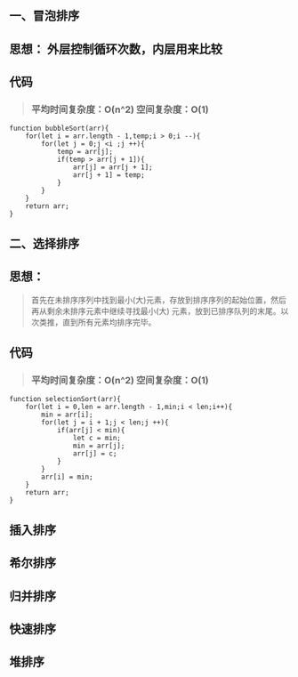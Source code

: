 ## 一、冒泡排序 

## 思想： 外层控制循环次数，内层用来比较

## 代码 

>### 平均时间复杂度：O(n^2)       空间复杂度：O(1)
```
function bubbleSort(arr){
	for(let i = arr.length - 1,temp;i > 0;i --){
		for(let j = 0;j <i ;j ++){
			temp = arr[j];
			if(temp > arr[j + 1]){
				arr[j] = arr[j + 1];
				arr[j + 1] = temp;
			}
		}
	}
	return arr;
}
```

## 二、选择排序 

## 思想：

>首先在未排序序列中找到最小(大)元素，存放到排序序列的起始位置，然后再从剩余未排序元素中继续寻找最小(大)
>元素，放到已排序队列的末尾。以次类推，直到所有元素均排序完毕。

## 代码 

>### 平均时间复杂度：O(n^2)  空间复杂度：O(1)
```
function selectionSort(arr){
	for(let i = 0,len = arr.length - 1,min;i < len;i++){
		min = arr[i];
		for(let j = i + 1;j < len;j ++){
			if(arr[j] < min){
				let c = min;
				min = arr[j];
				arr[j] = c;
			}
		}
		arr[i] = min;
	}
	return arr;
}

```
## 插入排序 

## 希尔排序 

## 归并排序 

## 快速排序

## 堆排序 
